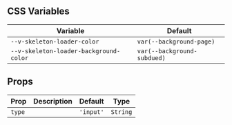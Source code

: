 ## CSS Variables

| Variable                               | Default                     |
| -------------------------------------- | --------------------------- |
| `--v-skeleton-loader-color`            | `var(--background-page)`    |
| `--v-skeleton-loader-background-color` | `var(--background-subdued)` |

## Props

| Prop   | Description | Default   | Type     |
| ------ | ----------- | --------- | -------- |
| `type` |             | `'input'` | `String` |
